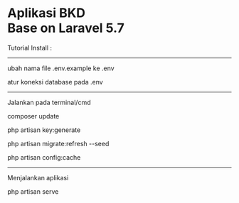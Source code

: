 <h1>Aplikasi BKD <br>
    Base on Laravel 5.7
</h1>

Tutorial Install : 
<hr>

<p>ubah nama file .env.example ke .env</p>

<p>atur koneksi database pada .env</p>
<hr>

<p>Jalankan pada terminal/cmd </p>
<p>composer update</p>
<p>php artisan key:generate</p>
<p>php artisan migrate:refresh --seed</p>
<p>php artisan config:cache</p>

<hr>
Menjalankan aplikasi
<p>php artisan serve</p>
